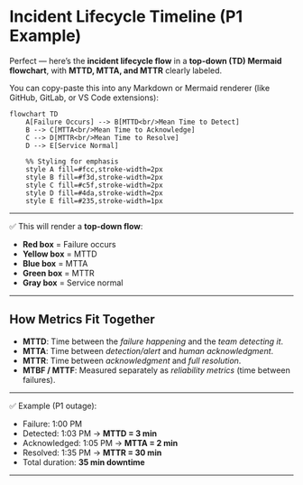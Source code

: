 # Incident Lifecycle Timeline (P1 Example)

Perfect — here’s the **incident lifecycle flow** in a **top-down (TD) Mermaid flowchart**, with **MTTD, MTTA, and MTTR** clearly labeled.

You can copy-paste this into any Markdown or Mermaid renderer (like GitHub, GitLab, or VS Code extensions):

```mermaid
flowchart TD
    A[Failure Occurs] --> B[MTTD<br/>Mean Time to Detect]
    B --> C[MTTA<br/>Mean Time to Acknowledge]
    C --> D[MTTR<br/>Mean Time to Resolve]
    D --> E[Service Normal]

    %% Styling for emphasis
    style A fill=#fcc,stroke-width=2px
    style B fill=#f3d,stroke-width=2px
    style C fill=#c5f,stroke-width=2px
    style D fill=#4da,stroke-width=2px
    style E fill=#235,stroke-width=1px
```
---

✅ This will render a **top-down flow**:

* **Red box** = Failure occurs
* **Yellow box** = MTTD
* **Blue box** = MTTA
* **Green box** = MTTR
* **Gray box** = Service normal

---

## How Metrics Fit Together

* **MTTD**: Time between the *failure happening* and the *team detecting it*.
* **MTTA**: Time between *detection/alert* and *human acknowledgment*.
* **MTTR**: Time between *acknowledgment* and *full resolution*.
* **MTBF / MTTF**: Measured separately as *reliability metrics* (time between failures).

---

✅ Example (P1 outage):

* Failure: 1:00 PM
* Detected: 1:03 PM → **MTTD = 3 min**
* Acknowledged: 1:05 PM → **MTTA = 2 min**
* Resolved: 1:35 PM → **MTTR = 30 min**
* Total duration: **35 min downtime**

---
